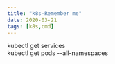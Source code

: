 ```yaml
---
title: "k8s-Remember me"
date: 2020-03-21
tags: [k8s,cmd]
---
```

kubectl get services  
kubectl get pods --all-namespaces  


